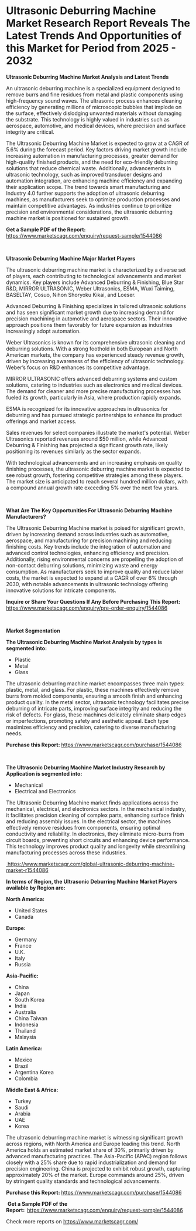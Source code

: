 <p><h1>Ultrasonic Deburring Machine Market Research Report Reveals The Latest Trends And Opportunities of this Market for Period from 2025 - 2032</h1></p><p><strong>Ultrasonic Deburring Machine Market Analysis and Latest Trends</strong></p>
<p><p>An ultrasonic deburring machine is a specialized equipment designed to remove burrs and fine residues from metal and plastic components using high-frequency sound waves. The ultrasonic process enhances cleaning efficiency by generating millions of microscopic bubbles that implode on the surface, effectively dislodging unwanted materials without damaging the substrate. This technology is highly valued in industries such as aerospace, automotive, and medical devices, where precision and surface integrity are critical.</p><p>The Ultrasonic Deburring Machine Market is expected to grow at a CAGR of 5.6% during the forecast period. Key factors driving market growth include increasing automation in manufacturing processes, greater demand for high-quality finished products, and the need for eco-friendly deburring solutions that reduce chemical waste. Additionally, advancements in ultrasonic technology, such as improved transducer designs and automation integration, are enhancing machine efficiency and expanding their application scope. The trend towards smart manufacturing and Industry 4.0 further supports the adoption of ultrasonic deburring machines, as manufacturers seek to optimize production processes and maintain competitive advantages. As industries continue to prioritize precision and environmental considerations, the ultrasonic deburring machine market is positioned for sustained growth.</p></p>
<p><strong>Get a Sample PDF of the Report:&nbsp;</strong> <a href="https://www.marketscagr.com/enquiry/request-sample/1544086?utm_campaign=2239&utm_medium=2&utm_source=Github&utm_content=ia&utm_term=17022025&utm_id=ultrasonic-deburring-machine">https://www.marketscagr.com/enquiry/request-sample/1544086</a></p>
<p>&nbsp;</p>
<p><strong>Ultrasonic Deburring Machine Major Market Players</strong></p>
<p><p>The ultrasonic deburring machine market is characterized by a diverse set of players, each contributing to technological advancements and market dynamics. Key players include Advanced Deburring & Finishing, Blue Star R&D, MIRROR ULTRASONIC, Weber Ultrasonics, ESMA, Wuxi Taiming, BASELTAY, Cosuo, Nihon Shoryoku Kikai, and Loeser. </p><p>Advanced Deburring & Finishing specializes in tailored ultrasonic solutions and has seen significant market growth due to increasing demand for precision machining in automotive and aerospace sectors. Their innovative approach positions them favorably for future expansion as industries increasingly adopt automation.</p><p>Weber Ultrasonics is known for its comprehensive ultrasonic cleaning and deburring solutions. With a strong foothold in both European and North American markets, the company has experienced steady revenue growth, driven by increasing awareness of the efficiency of ultrasonic technology. Weber’s focus on R&D enhances its competitive advantage.</p><p>MIRROR ULTRASONIC offers advanced deburring systems and custom solutions, catering to industries such as electronics and medical devices. The demand for cleaner and more precise manufacturing processes has fueled its growth, particularly in Asia, where production rapidly expands.</p><p>ESMA is recognized for its innovative approaches in ultrasonics for deburring and has pursued strategic partnerships to enhance its product offerings and market access. </p><p>Sales revenues for select companies illustrate the market's potential. Weber Ultrasonics reported revenues around $50 million, while Advanced Deburring & Finishing has projected a significant growth rate, likely positioning its revenues similarly as the sector expands.</p><p>With technological advancements and an increasing emphasis on quality finishing processes, the ultrasonic deburring machine market is expected to see robust growth, fostering competitive strategies among these players. The market size is anticipated to reach several hundred million dollars, with a compound annual growth rate exceeding 5% over the next few years.</p></p>
<p>&nbsp;</p>
<p><strong>What Are The Key Opportunities For Ultrasonic Deburring Machine Manufacturers?</strong></p>
<p><p>The Ultrasonic Deburring Machine market is poised for significant growth, driven by increasing demand across industries such as automotive, aerospace, and manufacturing for precision machining and reducing finishing costs. Key trends include the integration of automation and advanced control technologies, enhancing efficiency and precision. Additionally, rising environmental concerns are propelling the adoption of non-contact deburring solutions, minimizing waste and energy consumption. As manufacturers seek to improve quality and reduce labor costs, the market is expected to expand at a CAGR of over 6% through 2030, with notable advancements in ultrasonic technology offering innovative solutions for intricate components.</p></p>
<p><strong>Inquire or Share Your Questions If Any Before Purchasing This Report:</strong> <a href="https://www.marketscagr.com/enquiry/pre-order-enquiry/1544086?utm_campaign=2239&utm_medium=2&utm_source=Github&utm_content=ia&utm_term=17022025&utm_id=ultrasonic-deburring-machine">https://www.marketscagr.com/enquiry/pre-order-enquiry/1544086</a></p>
<p>&nbsp;</p>
<p><strong>Market Segmentation</strong></p>
<p><strong>The Ultrasonic Deburring Machine Market Analysis by types is segmented into:</strong></p>
<p><ul><li>Plastic</li><li>Metal</li><li>Glass</li></ul></p>
<p><p>The ultrasonic deburring machine market encompasses three main types: plastic, metal, and glass. For plastic, these machines effectively remove burrs from molded components, ensuring a smooth finish and enhancing product quality. In the metal sector, ultrasonic technology facilitates precise deburring of intricate parts, improving surface integrity and reducing the risk of defects. For glass, these machines delicately eliminate sharp edges or imperfections, promoting safety and aesthetic appeal. Each type maximizes efficiency and precision, catering to diverse manufacturing needs.</p></p>
<p><strong>Purchase this Report:&nbsp;</strong><a href="https://www.marketscagr.com/purchase/1544086?utm_campaign=2239&utm_medium=2&utm_source=Github&utm_content=ia&utm_term=17022025&utm_id=ultrasonic-deburring-machine">https://www.marketscagr.com/purchase/1544086</a></p>
<p>&nbsp;</p>
<p><strong>The Ultrasonic Deburring Machine Market Industry Research by Application is segmented into:</strong></p>
<p><ul><li>Mechanical</li><li>Electrical and Electronics</li></ul></p>
<p><p>The Ultrasonic Deburring Machine market finds applications across the mechanical, electrical, and electronics sectors. In the mechanical industry, it facilitates precision cleaning of complex parts, enhancing surface finish and reducing assembly issues. In the electrical sector, the machines effectively remove residues from components, ensuring optimal conductivity and reliability. In electronics, they eliminate micro-burrs from circuit boards, preventing short circuits and enhancing device performance. This technology improves product quality and longevity while streamlining manufacturing processes across these industries.</p></p>
<p><a href="https://www.marketscagr.com/global-ultrasonic-deburring-machine-market-r1544086?utm_campaign=2239&utm_medium=2&utm_source=Github&utm_content=ia&utm_term=17022025&utm_id=ultrasonic-deburring-machine">&nbsp;https://www.marketscagr.com/global-ultrasonic-deburring-machine-market-r1544086</a></p>
<p><strong>In terms of Region, the Ultrasonic Deburring Machine Market Players available by Region are:</strong></p>
<p>
    <p> <strong> North America: </strong>
        <ul>
            <li>United States</li>
            <li>Canada</li>
        </ul>
        </p> 
    <p> <strong> Europe: </strong>
        <ul>
            <li>Germany</li>
            <li>France</li>
            <li>U.K.</li>
            <li>Italy</li>
            <li>Russia</li>
        </ul>
        </p> 
    <p> <strong> Asia-Pacific: </strong>
        <ul>
            <li>China</li>
            <li>Japan</li>
            <li>South Korea</li>
            <li>India</li>
            <li>Australia</li>
            <li>China Taiwan</li>
            <li>Indonesia</li>
            <li>Thailand</li>
            <li>Malaysia</li>
        </ul>
        </p> 
    <p> <strong> Latin America: </strong>
        <ul>
            <li>Mexico</li>
            <li>Brazil</li>
            <li>Argentina Korea</li>
            <li>Colombia</li>
        </ul>
        </p> 
    <p> <strong> Middle East & Africa: </strong>
        <ul>
            <li>Turkey</li>
            <li>Saudi</li>
            <li>Arabia</li>
            <li>UAE</li>
            <li>Korea</li>
        </ul>
    </p>
    </p>
<p><p>The ultrasonic deburring machine market is witnessing significant growth across regions, with North America and Europe leading this trend. North America holds an estimated market share of 30%, primarily driven by advanced manufacturing practices. The Asia-Pacific (APAC) region follows closely with a 25% share due to rapid industrialization and demand for precision engineering. China is projected to exhibit robust growth, capturing approximately 20% of the market. Europe commands around 25%, driven by stringent quality standards and technological advancements.</p></p>
<p><strong>Purchase this Report: </strong><a href="https://www.marketscagr.com/purchase/1544086?utm_campaign=2239&utm_medium=2&utm_source=Github&utm_content=ia&utm_term=17022025&utm_id=ultrasonic-deburring-machine">https://www.marketscagr.com/purchase/1544086</a></p>
<p>&nbsp;<strong>Get a Sample PDF of the Report:&nbsp;&nbsp;</strong><a href="https://www.marketscagr.com/enquiry/request-sample/1544086?utm_campaign=2239&utm_medium=2&utm_source=Github&utm_content=ia&utm_term=17022025&utm_id=ultrasonic-deburring-machine">https://www.marketscagr.com/enquiry/request-sample/1544086</a></p>
<p><strong></strong></p>
<p>Check more reports on <a href="https://www.marketscagr.com/?utm_campaign=2239&utm_medium=2&utm_source=Github&utm_content=ia&utm_term=17022025&utm_id=ultrasonic-deburring-machine">https://www.marketscagr.com/</a></p>